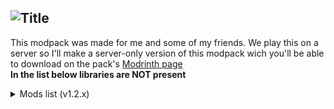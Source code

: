 ![Title](https://cdn-raw.modrinth.com/data/CdCXASw9/images/a1df17b1c0dc919cbe378c43f0bf80a7a314c67b.png)
---
This modpack was made for me and some of my friends. We play this on a server so I'll make a server-only version of this modpack wich you'll be able to download on the pack's [Modrinth page](https://modrinth.com/modpack/eli-collection)\
**In the list below libraries are NOT present**
<details>
<summary>Mods list (v1.2.x)</summary>
  
- additional-additions 5.1.0
- adorn 3.9.1
- Advanced Netherite 1.6.7
- alternative-origin-gui 1.0.1
- ambientsounds 5.2.13
- animatica 0.5
- appleskin 2.4.1
- architectury 6.5.85
- artifacts 7.1.1
- autopath 1.4.9
- axesareweapons 1.7.1
- basicshields 1.4.0-
- betterend 2.1.6
- bettermineshafts 3.2.0
- betternether 7.1.4
- bottledair 2.1
- capes 1.5.2
- cem 0.7.3
- charm 4.4.4
- charm_fixer 1.0.0
- chefsdelight 1.0.3
- cherishedworlds 6.0.5
- citresewn 1.1.2
- clumps 9.0.0+14
- comforts 6.0.6
- compound_origins 1.0.2
- continuity 2.0.2
- controlling 10.0+7
- ctov 3.2.6c
- ctov_bountifulcompat_mr 1.0
- ctov_chefsdelightaddon_mr 1.0
- ctov_villagerspluscompat_mr 1.0
- ctov_waystonecompat_mr 1.0
- cull-less-leaves 1.0.6
- darkutils 13.1.9
- dataattributes 1.4.6
- debugify 2.8.0
- dungeons_andtaverns_mr 2.0.2
- dungeons_arise 2.1.56
- dynamic_fps 3.2.1
- easyanvils 4.0.11
- easymagic 4.3.3
- easyshulkerboxes 4.4.1
- enchantinginfuser 4.2.2
- entity_texture_features 4.5.1
- entityculling 1.6.1
- equipmentcompare 1.3.1
- expandeddelight 0.2.5
- extraalchemy 1.9.0
- extraorigins 2
- fabric-api 0.76.1
- fabric-language-kotlin 1.10.10+kotlin.1.9.10
- fabricshieldlib 1.7.1
- fancymenu 2.14.9
- farmersdelight 1.3.10.1
- farmersknives 2.4.1
- ftbchunks 1902.4.2-build.302
- ftbquests 1902.5.6-build.304
- ftbteams 1902.2.14-build.123
- ftbxmodcompat 1.2.2
- goblintraders 1.8.1
- graveyard 2.3.2
- highlighter 1.1.4
- hwr 1.1.0
- icarus 1.14
- immersive_armors 1.5.6
- imst 2.0.7a
- incantationem 1.1.6+1.19
- indium 1.0.9
- inventoryhud 3.4.7
- inventoryprofilesnext 1.10.9
- iris 1.6.10
- itemfilters 1902.2.9-build.51
- itemmodelfix 1.0.3
- jade 8.7.3
- jadeaddons 3.2.0
- lambdabettergrass 1.3.0
- lambdynlights 2.2.0
- lazydfu 0.1.3
- leatheredboots 1.0.0.2
- legendarytooltips 1.3.3
- lithium 0.11.1
- lootr 0.4.27.67
- lovely_snails 1.1.0
- medievalorigins 4.1.3
- medievalweapons 1.4.3
- memoryleakfix 1.1.2
- mixin-conflict-helper 1.2.0
- mixintrace 1.1.1
- mob_captains_mr 2.1.2
- mob_catcher 1.2.15
- modmenu 4.2.0-beta.2
- moonlight 2.2.45
- morebows 1.0.10
- mousetweaks 2.22
- mr_ctov_bygcompat 1.0
- mr_ctov_farmersdelightcompat 2.1
- netherchested 4.0.4
- openloader 15.0.1
- optigui 2.1.5
- origins 1.7.1
- origins-classes 1.4.0
- originsumbrellas 1.5.4
- overflowingbars 4.0.1
- passiveshield 3.2
- playerex 3.5.4
- presencefootsteps 1.6.4
- reeses-sodium-options 1.6.4
- regions_unexplored 0.4.1
- reinfbarrel 2.3.0
- reinfchest 2.2.0
- reinfshulker 2.2.0
- relicex 3.3.2
- repurposed_structures 6.3.26
- roughly_enough_loot_tables 1.0
- roughly_enough_trades 1.0
- roughlyenoughitems 9.1.668
- roughlyenoughprofessions 1.1.4
- roughlyenoughresources 2.6.0
- rpg_origins 1.2.2
- runelic 14.1.4
- simple_backpack 1.3.25
- sizeshiftingpotions 1.5.1
- slotlink 5.1.3
- sodium 0.4.4
- sodium-extra 0.4.16
- starlight 1.1.1
- stoneholm 1.4.4
- supplementaries 2.3.24
- t_and_t 1.10
- terrablender 2.0.1.166
- thiccpackets 1.17
- tihr 1.4
- tipsmod 8.0.27
- tooltipfix 1.1.1
- travelersbackpack 8.2.31
- treeharvester 8.2
- trinkets 3.4.2
- twigs 3.0.0
- universalbonemeal 4.2.0
- universalenchants 4.2.15
- vanityslots 1.2.8
- vcinteraction 1.0.3
- villagersplus 1.9
- villedit_mr 1.4dp
- voicechat 2.4.27
- voidtotem 2.1.0
- wandering_collector 1.1.3
- waystones 11.4.1
- wooledboots 1.4
- xp_storage 1.4.3

</details>
